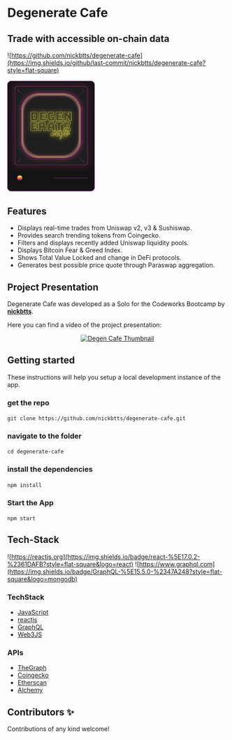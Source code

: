 # Degenerate Cafe

## Trade with accessible on-chain data

![https://github.com/nickbtts/degenerate-cafe](https://img.shields.io/github/last-commit/nickbtts/degenerate-cafe?style=flat-square)

<img src="./public/dgenlogo.png" width="200">

## Features

- Displays real-time trades from Uniswap v2, v3 & Sushiswap.
- Provides search trending tokens from Coingecko.
- Filters and displays recently added Uniswap liquidity pools.
- Displays Bitcoin Fear & Greed Index.
- Shows Total Value Locked and change in DeFi protocols.
- Generates best possible price quote through Paraswap aggregation.

## Project Presentation

Degenerate Cafe was developed as a Solo for the Codeworks Bootcamp by <a href="https://github.com/nickbtts"><b>nickbtts</b></a>.

Here you can find a video of the project presentation:

<p align="center">
<a href="https://www.youtube.com/watch?v=yCkO8AJgTbM"><img src="http://img.youtube.com/vi/yCkO8AJgTbM/0.jpg" alt="Degen Cafe Thumbnail"/></a>
</p>

## Getting started

These instructions will help you setup a local development instance of the app.

### get the repo

`git clone https://github.com/nickbtts/degenerate-cafe.git`

### navigate to the folder

`cd degenerate-cafe`

### install the dependencies

`npm install`

### Start the App

`npm start`

## Tech-Stack

![https://reactjs.org](https://img.shields.io/badge/react-%5E17.0.2-%2361DAFB?style=flat-square&logo=react)
![https://www.graphql.com](https://img.shields.io/badge/GraphQL-%5E15.5.0-%2347A248?style=flat-square&logo=mongodb)

### TechStack

- [JavaScript](https://www.typescriptlang.org)
- [reactjs](https://reactjs.org)
- [GraphQL](https://graphql.com)
- [Web3JS](https://web3js.readthedocs.io/en/v1.3.4/)

### APIs

- [TheGraph](https://thegraph.com)
- [Coingecko](https://www.coingecko.com)
- [Etherscan](https://etherscan.io)
- [Alchemy](https://alchemy.com)

## Contributors ✨

Contributions of any kind welcome!
